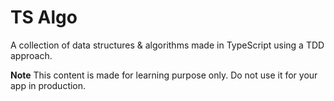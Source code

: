 # TS Algo

A collection of data structures & algorithms made in TypeScript using a TDD approach.

**Note**
This content is made for learning purpose only. Do not use it for your app in production.